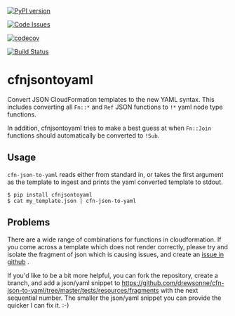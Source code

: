 [![PyPI version](https://badge.fury.io/py/cfnjsontoyaml.svg)](https://badge.fury.io/py/cfnjsontoyaml)

[![Code Issues](https://www.quantifiedcode.com/api/v1/project/b6d9757c91b64831ba12fd7cf53332de/badge.svg)](https://www.quantifiedcode.com/app/project/b6d9757c91b64831ba12fd7cf53332de)

[![codecov](https://codecov.io/gh/drewsonne/cfn-json-to-yaml/branch/master/graph/badge.svg)](https://codecov.io/gh/drewsonne/cfn-json-to-yaml)

[![Build Status](https://travis-ci.org/drewsonne/cfn-json-to-yaml.svg?branch=master)](https://travis-ci.org/drewsonne/cfn-json-to-yaml)


# cfnjsontoyaml
Convert JSON CloudFormation templates to the new YAML syntax. This
includes converting all `Fn::*` and `Ref` JSON functions to `!*` yaml
node type functions.

In addition, cfnjsontoyaml tries to make a best guess at when
 `Fn::Join` functions should automatically be converted to `!Sub`.

## Usage
`cfn-json-to-yaml` reads either from standard in, or takes the first
argument as the template to ingest and prints the yaml converted
template to stdout.

    $ pip install cfnjsontoyaml
    $ cat my_template.json | cfn-json-to-yaml

## Problems
There are a wide range of combinations for functions in cloudformation.
If you come across a template which does not render correctly, please
try and isolate the fragment of json which is causing issues, and
create an [issue in github](https://github.com/drewsonne/cfn-json-to-yaml/issues/new) .

If you'd like to be a bit more helpful, you can fork the repository,
create a branch, and add a json/yaml snippet to https://github.com/drewsonne/cfn-json-to-yaml/tree/master/tests/resources/fragments
with the next sequential number. The smaller the json/yaml snippet
you can provide the quicker I can fix it. :-)
